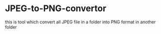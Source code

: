 # JPEG-to-PNG-convertor
this is tool which convert all JPEG file in a folder into PNG format in another folder
